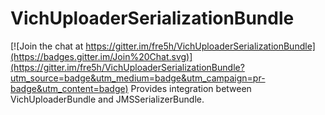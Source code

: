 # VichUploaderSerializationBundle

[![Join the chat at https://gitter.im/fre5h/VichUploaderSerializationBundle](https://badges.gitter.im/Join%20Chat.svg)](https://gitter.im/fre5h/VichUploaderSerializationBundle?utm_source=badge&utm_medium=badge&utm_campaign=pr-badge&utm_content=badge)
Provides integration between VichUploaderBundle and JMSSerializerBundle.
